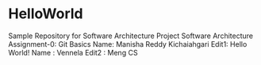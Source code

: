 # HelloWorld
Sample Repository for Software Architecture Project
Software Architecture Assignment-0:
Git Basics
Name: Manisha Reddy Kichaiahgari
Edit1: Hello World!
Name : Vennela
Edit2 : Meng CS

